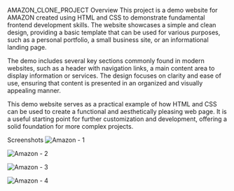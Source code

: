 AMAZON_CLONE_PROJECT
Overview
This project is a demo website for AMAZON created using HTML and CSS to demonstrate fundamental frontend development skills. The website showcases a simple and clean design, providing a basic template that can be used for various purposes, such as a personal portfolio, a small business site, or an informational landing page.

The demo includes several key sections commonly found in modern websites, such as a header with navigation links, a main content area to display information or services. The design focuses on clarity and ease of use, ensuring that content is presented in an organized and visually appealing manner.

This demo website serves as a practical example of how HTML and CSS can be used to create a functional and aesthetically pleasing web page. It is a useful starting point for further customization and development, offering a solid foundation for more complex projects.

Screenshots
![Amazon - 1](https://github.com/user-attachments/assets/51c15391-833f-4547-b1fa-e969522da81d)

![Amazon - 2](https://github.com/user-attachments/assets/6591e727-a163-477e-a5da-739a94559c66)

![Amazon - 3](https://github.com/user-attachments/assets/c6c2311c-aae8-4f27-b288-5464ac379dce)

![Amazon - 4](https://github.com/user-attachments/assets/8628119c-4760-4d0a-b244-de884bdd0560)
